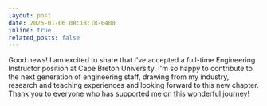 ```yaml
---
layout: post
date: 2025-01-06 08:18:18-0400
inline: true
related_posts: false
---
```


Good news! I am excited to share that I’ve accepted a full-time Engineering Instructor position at Cape Breton University. I'm so happy to contribute to the next generation of engineering staff, drawing from my industry, research and teaching experiences and looking forward to this new chapter. Thank you to everyone who has supported me on this wonderful journey!
